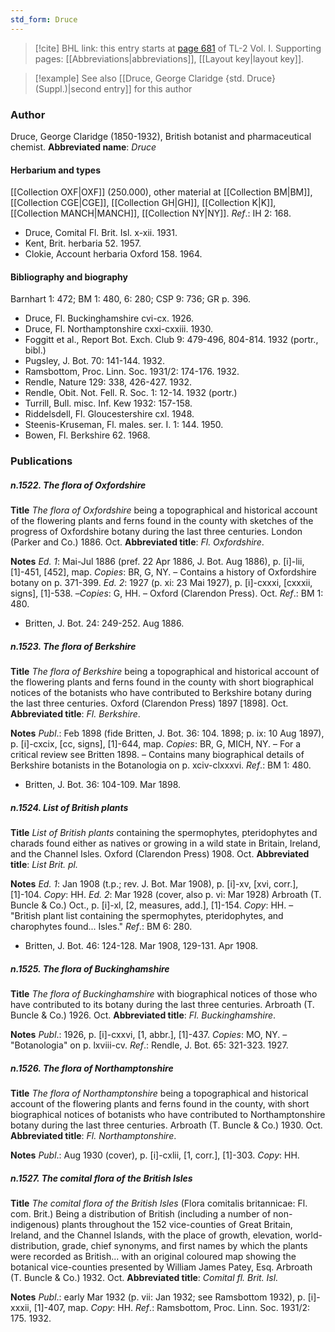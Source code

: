 ```yaml
---
std_form: Druce
---
```


> [!cite] BHL link: this entry starts at [page 681](https://www.biodiversitylibrary.org/page/33120812) of TL-2 Vol. I.
> Supporting pages: [[Abbreviations|abbreviations]], [[Layout key|layout key]].

> [!example] See also [[Druce, George Claridge {std. Druce} (Suppl.)|second entry]] for this author

### Author

Druce, George Claridge (1850-1932), British botanist and pharmaceutical chemist. 
**Abbreviated name**: *Druce*

#### Herbarium and types

[[Collection OXF|OXF]] (250.000), other material at [[Collection BM|BM]], [[Collection CGE|CGE]], [[Collection GH|GH]], [[Collection K|K]], [[Collection MANCH|MANCH]], [[Collection NY|NY]].
*Ref*.: IH 2: 168.
- Druce, Comital Fl. Brit. Isl. x-xii. 1931.
- Kent, Brit. herbaria 52. 1957.
- Clokie, Account herbaria Oxford 158. 1964.

#### Bibliography and biography

Barnhart 1: 472; BM 1: 480, 6: 280; CSP 9: 736; GR p. 396.
- Druce, Fl. Buckinghamshire cvi-cx. 1926.
- Druce, Fl. Northamptonshire cxxi-cxxiii. 1930.
- Foggitt et al., Report Bot. Exch. Club 9: 479-496, 804-814. 1932 (portr., bibl.)
- Pugsley, J. Bot. 70: 141-144. 1932.
- Ramsbottom, Proc. Linn. Soc. 1931/2: 174-176. 1932.
- Rendle, Nature 129: 338, 426-427. 1932.
- Rendle, Obit. Not. Fell. R. Soc. 1: 12-14. 1932 (portr.)
- Turrill, Bull. misc. Inf. Kew 1932: 157-158.
- Riddelsdell, Fl. Gloucestershire cxl. 1948.
- Steenis-Kruseman, Fl. males. ser. I. 1: 144. 1950.
- Bowen, Fl. Berkshire 62. 1968.

### Publications

##### n.1522. The flora of Oxfordshire

**Title**
*The flora of Oxfordshire* being a topographical and historical account of the flowering plants and ferns found in the county with sketches of the progress of Oxfordshire botany during the last three centuries. London (Parker and Co.) 1886. Oct.
**Abbreviated title**: *Fl. Oxfordshire*.

**Notes**
*Ed. 1*: Mai-Jul 1886 (pref. 22 Apr 1886, J. Bot. Aug 1886), p. \[i\]-lii, \[1\]-451, \[452\], map.
*Copies*: BR, G, NY. – Contains a history of Oxfordshire botany on p. 371-399.
*Ed. 2*: 1927 (p. xi: 23 Mai 1927), p. \[i\]-cxxxi, \[cxxxii, signs\], \[1\]-538. –*Copies*: G, HH. – Oxford (Clarendon Press). Oct.
*Ref*.: BM 1: 480.
- Britten, J. Bot. 24: 249-252. Aug 1886.

##### n.1523. The flora of Berkshire

**Title**
*The flora of Berkshire* being a topographical and historical account of the flowering plants and ferns found in the county with short biographical notices of the botanists who have contributed to Berkshire botany during the last three centuries. Oxford (Clarendon Press) 1897 \[1898\]. Oct.
**Abbreviated title**: *Fl. Berkshire*.

**Notes**
*Publ*.: Feb 1898 (fide Britten, J. Bot. 36: 104. 1898; p. ix: 10 Aug 1897), p. \[i\]-cxcix, \[cc, signs\], \[1\]-644, map. *Copies*: BR, G, MICH, NY. – For a critical review see Britten 1898. – Contains many biographical details of Berkshire botanists in the Botanologia on p. xciv-clxxxvi.
*Ref*.: BM 1: 480.
- Britten, J. Bot. 36: 104-109. Mar 1898.

##### n.1524. List of British plants

**Title**
*List of British plants* containing the spermophytes, pteridophytes and charads found either as natives or growing in a wild state in Britain, Ireland, and the Channel Isles. Oxford (Clarendon Press) 1908. Oct.
**Abbreviated title**: *List Brit. pl.*

**Notes**
*Ed. 1*: Jan 1908 (t.p.; rev. J. Bot. Mar 1908), p. \[i\]-xv, \[xvi, corr.\], \[1\]-104. *Copy*: HH.
*Ed. 2*: Mar 1928 (cover, also p. vi: Mar 1928) Arbroath (T. Buncle & Co.) Oct., p. \[i\]-xl, \[2, measures, add.\], \[1\]-154. *Copy*: HH. – "British plant list containing the spermophytes, pteridophytes, and charophytes found... Isles."
*Ref*.: BM 6: 280.
- Britten, J. Bot. 46: 124-128. Mar 1908, 129-131. Apr 1908.

##### n.1525. The flora of Buckinghamshire

**Title**
*The flora of Buckinghamshire* with biographical notices of those who have contributed to its botany during the last three centuries. Arbroath (T. Buncle & Co.) 1926. Oct.
**Abbreviated title**: *Fl. Buckinghamshire*.

**Notes**
*Publ*.: 1926, p. \[i\]-cxxvi, \[1, abbr.\], \[1\]-437. *Copies*: MO, NY. – "Botanologia" on p. lxviii-cv.
*Ref*.: Rendle, J. Bot. 65: 321-323. 1927.

##### n.1526. The flora of Northamptonshire

**Title**
*The flora of Northamptonshire* being a topographical and historical account of the flowering plants and ferns found in the county, with short biographical notices of botanists who have contributed to Northamptonshire botany during the last three centuries. Arbroath (T. Buncle & Co.) 1930. Oct.
**Abbreviated title**: *Fl. Northamptonshire*.

**Notes**
*Publ*.: Aug 1930 (cover), p. \[i\]-cxlii, \[1, corr.\], \[1\]-303. *Copy*: HH.

##### n.1527. The comital flora of the British Isles

**Title**
*The comital flora of the British Isles* (Flora comitalis britannicae: Fl. com. Brit.) Being a distribution of British (including a number of non-indigenous) plants throughout the 152 vice-counties of Great Britain, Ireland, and the Channel Islands, with the place of growth, elevation, world-distribution, grade, chief synonyms, and first names by which the plants were recorded as British... with an original coloured map showing the botanical vice-counties presented by William James Patey, Esq. Arbroath (T. Buncle & Co.) 1932. Oct.
**Abbreviated title**: *Comital fl. Brit. Isl.*

**Notes**
*Publ*.: early Mar 1932 (p. vii: Jan 1932; see Ramsbottom 1932), p. \[i\]-xxxii, \[1\]-407, map. *Copy*: HH.
*Ref*.: Ramsbottom, Proc. Linn. Soc. 1931/2: 175. 1932.

